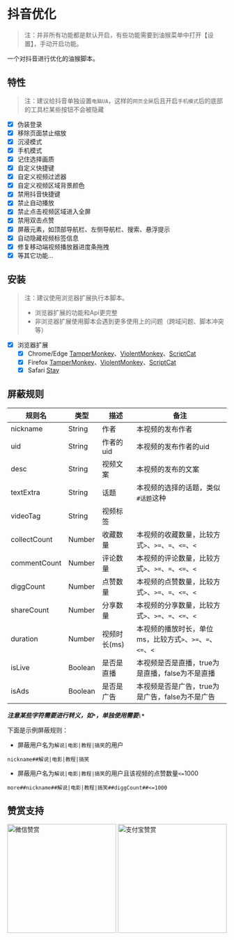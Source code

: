 # 抖音优化

> 注：并非所有功能都是默认开启，有些功能需要到油猴菜单中打开【设置】，手动开启功能。
>

一个对抖音进行优化的油猴脚本。

## 特性

> 注：建议给抖音单独设置`电脑UA`，这样的`网页全屏`后且开启`手机模式`后的底部的工具栏某些按钮不会被隐藏
>

- [x] 伪装登录
- [x] 移除页面禁止缩放
- [x] 沉浸模式
- [x] 手机模式
- [x] 记住选择画质
- [x] 自定义快捷键
- [x] 自定义视频过滤器
- [x] 自定义视频区域背景颜色
- [x] 禁用抖音快捷键
- [x] 禁止自动播放
- [x] 禁止点击视频区域进入全屏
- [x] 禁用双击点赞
- [x] 屏蔽元素，如顶部导航栏、左侧导航栏、搜索、悬浮提示
- [x] 自动隐藏视频标签信息
- [x] 修复移动端视频播放器进度条拖拽
- [x] 等其它功能...

## 安装

> 注：建议使用浏览器扩展执行本脚本。
>
> - 浏览器扩展的功能和Api更完整
> - 非浏览器扩展使用脚本会遇到更多使用上的问题（跨域问题、脚本冲突等）
>

- [x] 浏览器扩展
  - [x] Chrome/Edge [TamperMonkey](https://microsoftedge.microsoft.com/addons/detail/%E7%AF%A1%E6%94%B9%E7%8C%B4/iikmkjmpaadaobahmlepeloendndfphd?hl=zh-CN)、[ViolentMonkey](https://microsoftedge.microsoft.com/addons/detail/%E6%9A%B4%E5%8A%9B%E7%8C%B4/eeagobfjdenkkddmbclomhiblgggliao?hl=zh-CN)、[ScriptCat](https://microsoftedge.microsoft.com/addons/detail/%E8%84%9A%E6%9C%AC%E7%8C%AB/liilgpjgabokdklappibcjfablkpcekh?hl=zh-CN)
  - [x] Firefox [TamperMonkey](https://addons.mozilla.org/zh-CN/firefox/addon/tampermonkey/)、[ViolentMonkey](https://addons.mozilla.org/zh-CN/firefox/addon/violentmonkey/)、[ScriptCat](https://addons.mozilla.org/zh-CN/firefox/addon/scriptcat/)
  - [x] Safari [Stay](https://apps.apple.com/cn/app/stay-for-safari-%E6%B5%8F%E8%A7%88%E5%99%A8%E4%BC%B4%E4%BE%A3/id1591620171)

## 屏蔽规则

| 规则名       | 类型    | 描述         | 备注                                                        |
| ------------ | ------- | ------------ | ----------------------------------------------------------- |
| nickname     | String  | 作者         | 本视频的发布作者                                            |
| uid          | String  | 作者的uid    | 本视频的发布作者的uid                                       |
| desc         | String  | 视频文案     | 本视频的发布的文案                                          |
| textExtra    | String  | 话题         | 本视频的选择的话题，类似`#话题`这种                         |
| videoTag     | String  | 视频标签     |                                                             |
| collectCount | Number  | 收藏数量     | 本视频的收藏数量，比较方式`>`、`>=`、`=`、`<=`、`<`         |
| commentCount | Number  | 评论数量     | 本视频的评论数量，比较方式`>`、`>=`、`=`、`<=`、`<`         |
| diggCount    | Number  | 点赞数量     | 本视频的点赞数量，比较方式`>`、`>=`、`=`、`<=`、`<`         |
| shareCount   | Number  | 分享数量     | 本视频的分享数量，比较方式`>`、`>=`、`=`、`<=`、`<`         |
| duration     | Number  | 视频时长(ms) | 本视频的播放时长，单位ms，比较方式`>`、`>=`、`=`、`<=`、`<` |
| isLive       | Boolean | 是否是直播   | 本视频是否是直播，true为是直播，false为不是直播             |
| isAds        | Boolean | 是否是广告   | 本视频是否是广告，true为是广告，false为不是广告             |

***注意某些字符需要进行转义，如`*`，单独使用需要`\*`***

下面是示例屏蔽规则：

- 屏蔽用户名为`解说|电影|教程|搞笑`的用户

```text
nickname##解说|电影|教程|搞笑
```

- 屏蔽用户名为`解说|电影|教程|搞笑`的用户且该视频的点赞数量`<=`1000

```text
more##nickname##解说|电影|教程|搞笑##diggCount##<=1000
```

## 赞赏支持

<img src="https://fastly.jsdelivr.net/gh/WhiteSevs/TamperMonkeyScript/asset/img/wx_zsm.png" alt="微信赞赏" width="250" height="250">
<img src="https://fastly.jsdelivr.net/gh/WhiteSevs/TamperMonkeyScript/asset/img/zfb_skm.png" alt="支付宝赞赏" width="250" height="250">
